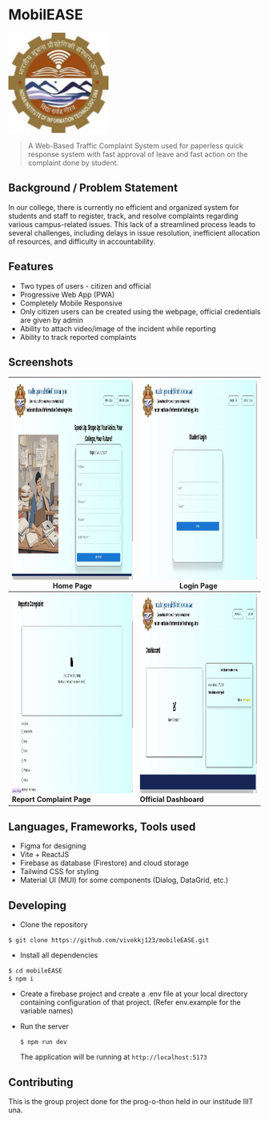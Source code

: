 # MobilEASE

<img src="./public/apple-touch-icon.png" alt="logo" width=200 height=200>


> A Web-Based Traffic Complaint System used for paperless quick response system with fast approval of leave and fast action on the complaint done by student.
## Background / Problem Statement

In our college, there is currently no efficient and organized system for students and staff to register, track, and resolve complaints regarding various campus-related issues. This lack of a streamlined process leads to several challenges, including delays in issue resolution, inefficient allocation of resources, and difficulty in accountability.

## Features

- Two types of users - citizen and official
- Progressive Web App (PWA)
- Completely Mobile Responsive
- Only citizen users can be created using the webpage, official credentials are given by admin
- Ability to attach video/image of the incident while reporting
- Ability to track reported complaints

## Screenshots

| <img src="./public/homepage.jpg"  width=400 height=400> Home Page   | <img src="./public/login.jpg" width=400 height=400> **Login Page**    |
| ------------------------------------------------------------------- | -------------------------------------------------------------- |
| <div ><img src="./public/reporting dashboard.jpg" alt="complaint" width=400 height=400 style="display:inline-block"> **Report Complaint Page**|<img src="./public/student dashboard.jpg" alt="dashboard" width=400 height=400 style="display:inline-block"> **Official Dashboard** |</div>

## Languages, Frameworks, Tools used

- Figma for designing
- Vite + ReactJS
- Firebase as database (Firestore) and cloud storage
- Tailwind CSS for styling
- Material UI (MUI) for some components (Dialog, DataGrid, etc.)

## Developing

- Clone the repository
```shell
$ git clone https://github.com/vivekkj123/mobileEASE.git
```
- Install all dependencies

```shell
$ cd mobileEASE
$ npm i
```
- Create a firebase project and create a .env file at your local directory containing configuration of that project.
(Refer env.example for the variable names)

- Run the server
    ```shell
    $ npm run dev
    ```

    The application will be running at `http://localhost:5173`

## Contributing

This is the group project done for the prog-o-thon held in our institude IIIT una.

